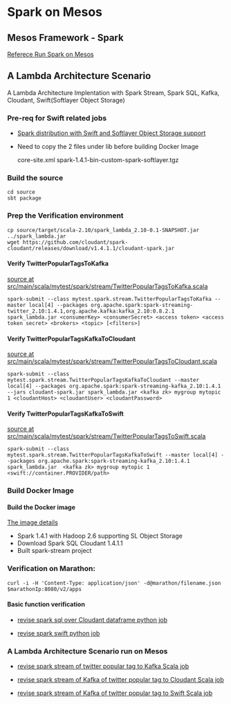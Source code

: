 # Spark on Mesos

## Mesos Framework - Spark 

[Referece Run Spark on Mesos](http://spark.apache.org/docs/latest/running-on-mesos.html)


## A Lambda Architecture Scenario

A Lambda Architecture Implentation with Spark Stream, Spark SQL, Kafka, Cloudant, Swift(Softlayer Object Storage)

### Pre-req for Swift related jobs

* [Spark distribution with Swift and Softlayer Object Storage support](../spark-standalone/README_sSpark.md)

* Need to copy the 2 files under lib before building Docker Image

	core-site.xml
	spark-1.4.1-bin-custom-spark-softlayer.tgz

### Build the source 

	cd source
	sbt package
	
### Prep the Verification environment

	cp source/target/scala-2.10/spark_lambda_2.10-0.1-SNAPSHOT.jar ../spark_lambda.jar
	wget https://github.com/cloudant/spark-cloudant/releases/download/v1.4.1.1/cloudant-spark.jar
	
#### Verify TwitterPopularTagsToKafka

[source at src/main/scala/mytest/spark/stream/TwitterPopularTagsToKafka.scala](source/src/main/scala/mytest/spark/stream/TwitterPopularTagsToKafka.scala)

	spark-submit --class mytest.spark.stream.TwitterPopularTagsToKafka --master local[4] --packages org.apache.spark:spark-streaming-twitter_2.10:1.4.1,org.apache.kafka:kafka_2.10:0.8.2.1 spark_lambda.jar <consumerKey> <consumerSecret> <access token> <access token secret> <brokers> <topic> [<filters>]


#### Verify TwitterPopularTagsKafkaToCloudant

[source at src/main/scala/mytest/spark/stream/TwitterPopularTagsToCloudant.scala](source/src/main/scala/mytest/spark/stream/TwitterPopularTagsKafkaToCloudant.scala)

	spark-submit --class mytest.spark.stream.TwitterPopularTagsKafkaToCloudant --master local[4] --packages org.apache.spark:spark-streaming-kafka_2.10:1.4.1 --jars cloudant-spark.jar spark_lambda.jar <kafka zk> mygroup mytopic 1 <cloudantHost> <cloudantUser> <cloudantPassword>


#### Verify TwitterPopularTagsKafkaToSwift

[source at src/main/scala/mytest/spark/stream/TwitterPopularTagsToSwift.scala](source/src/main/scala/mytest/spark/stream/TwitterPopularTagsKafkaToSwift.scala)

	spark-submit --class mytest.spark.stream.TwitterPopularTagsKafkaToSwift --master local[4] --packages org.apache.spark:spark-streaming-kafka_2.10:1.4.1 spark_lambda.jar  <kafka zk> mygroup mytopic 1 <swift://container.PROVIDER/path>


### Build Docker Image 

#### Build the Docker image

[The image details](Dockerfile)

* Spark 1.4.1 with Hadoop 2.6 supporting SL Object Storage
* Download Spark SQL Cloudant 1.4.1.1
* Built spark-stream project

### Verification on Marathon:
	
	curl -i -H 'Content-Type: application/json' -d@marathon/filename.json $marathonIp:8080/v2/apps
	
####  Basic function verification

* [revise spark sql over Cloudant dataframe python job](marathon/marathon-cloudant-df.json)

* [revise spark swift python job](marathon/marathon-swift.json)


### A Lambda Architecture Scenario run on Mesos

* [revise spark stream of twitter popular tag to Kafka Scala job](marathon/marathon-twitter-kafka.json)

* [revise spark stream of Kafka of twitter popular tag to Cloudant Scala job](marathon/marathon-kafka-cloudant.json)

* [revise spark stream of Kafka of twitter popular tag to Swift Scala job](marathon/marathon-kafka-swift.json)


